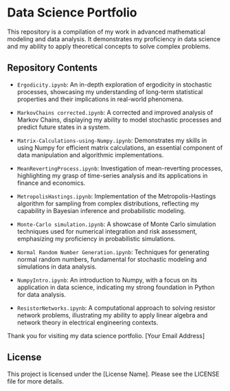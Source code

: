 # Data Science Portfolio

This repository is a compilation of my work in advanced mathematical modeling and data analysis. It demonstrates my proficiency in data science and my ability to apply theoretical concepts to solve complex problems.

## Repository Contents

- `Ergodicity.ipynb`: An in-depth exploration of ergodicity in stochastic processes, showcasing my understanding of long-term statistical properties and their implications in real-world phenomena.

- `MarkovChains corrected.ipynb`: A corrected and improved analysis of Markov Chains, displaying my ability to model stochastic processes and predict future states in a system.

- `Matrix-Calculations-using-Numpy.ipynb`: Demonstrates my skills in using Numpy for efficient matrix calculations, an essential component of data manipulation and algorithmic implementations.

- `MeanRevertingProcess.ipynb`: Investigation of mean-reverting processes, highlighting my grasp of time-series analysis and its applications in finance and economics.

- `MetropolisHastings.ipynb`: Implementation of the Metropolis-Hastings algorithm for sampling from complex distributions, reflecting my capability in Bayesian inference and probabilistic modeling.

- `Monte-Carlo simulation.ipynb`: A showcase of Monte Carlo simulation techniques used for numerical integration and risk assessment, emphasizing my proficiency in probabilistic simulations.

- `Normal Random Number Generation.ipynb`: Techniques for generating normal random numbers, fundamental for stochastic modeling and simulations in data analysis.

- `NumpyIntro.ipynb`: An introduction to Numpy, with a focus on its application in data science, indicating my strong foundation in Python for data analysis.

- `ResistorNetworks.ipynb`: A computational approach to solving resistor network problems, illustrating my ability to apply linear algebra and network theory in electrical engineering contexts.



Thank you for visiting my data science portfolio.
[Your Email Address]

## License

This project is licensed under the [License Name]. Please see the LICENSE file for more details.
